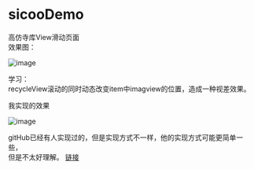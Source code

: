# sicooDemo
高仿寺库View滑动页面<br/>
效果图：

![image](https://github.com/daimaXZ/sicooDemo/blob/master/sicoo.gif)

学习：<br/>
recycleView滚动的同时动态改变item中imagview的位置，造成一种视差效果。<br/>

我实现的效果<br/>

![image](https://github.com/daimaXZ/sicooDemo/blob/master/mySicoo.gif)

gitHub已经有人实现过的，但是实现方式不一样，他的实现方式可能更简单一些，<br/>
但是不太好理解。
 [链接](https://github.com/florent37/BeautifulParallax)



